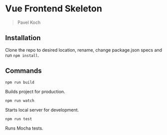 # Vue Frontend Skeleton
> Pavel Koch

## Installation
Clone the repo to desired location, rename, change package.json specs and run `npm install`.

## Commands
`npm run build`

Builds project for production.

`npm run watch`

Starts local server for development.

`npm run test`

Runs Mocha tests.

